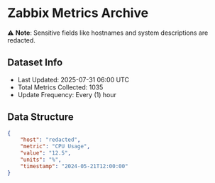 # Zabbix Metrics Archive

⚠️ **Note**: Sensitive fields like hostnames and system descriptions are redacted.

## Dataset Info
- Last Updated: 2025-07-31 06:00 UTC
- Total Metrics Collected: 1035
- Update Frequency: Every (1) hour

## Data Structure
```json
{
    "host": "redacted",
    "metric": "CPU Usage",
    "value": "12.5",
    "units": "%",
    "timestamp": "2024-05-21T12:00:00"
}
```
